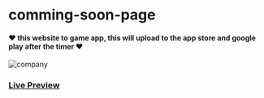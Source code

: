 # comming-soon-page

#### ❤ this website to game app, this will upload to the app store and google play after the timer ❤


![company](https://user-images.githubusercontent.com/94475130/170534857-ba1a76af-fa9d-408d-8dec-0464f1174838.png)


### [**Live Preview**](https://mohamedmontaser1.github.io/comming-soon-page/)
